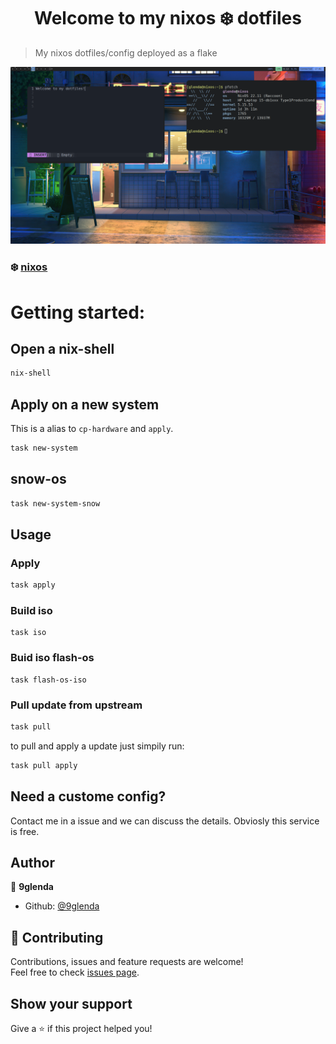 <h1 align="center">Welcome to my nixos ❄️ dotfiles </h1>
<p>
</p>

> My nixos dotfiles/config deployed as a flake
<img title="screenshot" alt="rice" src="/images/screenshot1.png">

### ❄️ [nixos](https://nixos.org/)

# Getting started:
## Open a nix-shell
```sh
nix-shell
```
## Apply on a new system
This is a alias to `cp-hardware` and `apply`.
```sh
task new-system
```
## snow-os
```sh
task new-system-snow
```

## Usage

### Apply

```sh
task apply
```

### Build iso
```
task iso
```
### Buid iso flash-os
```
task flash-os-iso
```
### Pull update from upstream
```sh
task pull
```
to pull and apply a update just simpily run:
```sh
task pull apply
```
## Need a custome config?
Contact me in a issue and we can discuss the details. Obviosly this service is free.
## Author

👤 **9glenda**

* Github: [@9glenda](https://github.com/9glenda)

## 🤝 Contributing

Contributions, issues and feature requests are welcome!<br />Feel free to check [issues page](https://github.com/9glenda/.dotfiles/issues). 

## Show your support

Give a ⭐️ if this project helped you!
